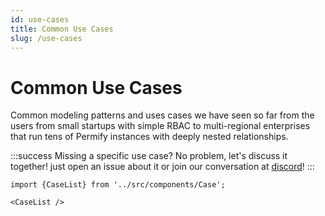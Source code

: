 ```yaml
---
id: use-cases
title: Common Use Cases
slug: /use-cases
---
```


# Common Use Cases

Common modeling patterns and uses cases we have seen so far from the users from small startups with simple RBAC to multi-regional enterprises that run tens of Permify instances with deeply nested relationships.

:::success Missing a specific use case?
No problem, let's discuss it together! just open an issue about it or join our conversation at [discord](https://discord.gg/MJbUjwskdH)! 
:::

```mdx-code-block
import {CaseList} from '../src/components/Case';

<CaseList />
```
